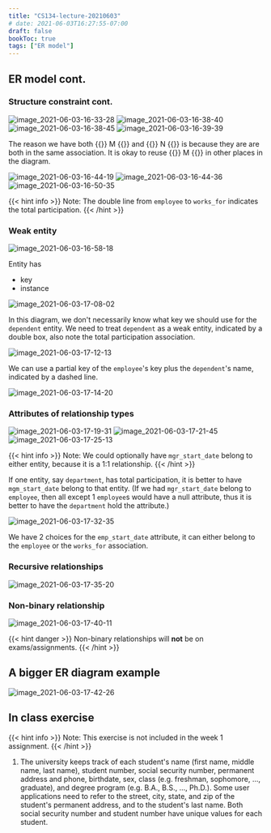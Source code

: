 ```yaml
---
title: "CS134-lecture-20210603"
# date: 2021-06-03T16:27:55-07:00
draft: false
bookToc: true
tags: ["ER model"]
---
```


## ER model cont.

### Structure constraint cont.

![image_2021-06-03-16-33-28](/notes/image_2021-06-03-16-33-28.png)
![image_2021-06-03-16-38-40](/notes/image_2021-06-03-16-38-40.png)
![image_2021-06-03-16-38-45](/notes/image_2021-06-03-16-38-45.png)
![image_2021-06-03-16-39-39](/notes/image_2021-06-03-16-39-39.png)

The reason we have both {{<k>}} M {{</k>}} and {{<k>}} N {{</k>}} is because they are are both in the same association.
It is okay to reuse {{<k>}} M {{</k>}} in other places in the diagram.

![image_2021-06-03-16-44-19](/notes/image_2021-06-03-16-44-19.png)
![image_2021-06-03-16-44-36](/notes/image_2021-06-03-16-44-36.png)
![image_2021-06-03-16-50-35](/notes/image_2021-06-03-16-50-35.png)

{{< hint info >}}
Note: The double line from `employee` to `works_for` indicates the total participation.
{{< /hint >}}

### Weak entity

![image_2021-06-03-16-58-18](/notes/image_2021-06-03-16-58-18.png)

Entity has
- key
- instance

![image_2021-06-03-17-08-02](/notes/image_2021-06-03-17-08-02.png)

In this diagram, we don't necessarily know what key we should use for the `dependent` entity.
We need to treat `dependent` as a weak entity, indicated by a double box, also note the total participation association.

![image_2021-06-03-17-12-13](/notes/image_2021-06-03-17-12-13.png)

We can use a partial key of the `employee`'s key plus the `dependent`'s name, indicated by a dashed line.

![image_2021-06-03-17-14-20](/notes/image_2021-06-03-17-14-20.png)

### Attributes of relationship types

![image_2021-06-03-17-19-31](/notes/image_2021-06-03-17-19-31.png)
![image_2021-06-03-17-21-45](/notes/image_2021-06-03-17-21-45.png)
![image_2021-06-03-17-25-13](/notes/image_2021-06-03-17-25-13.png)

{{< hint info >}}
Note: We could optionally have `mgr_start_date` belong to either entity, because it is a 1:1 relationship.
{{< /hint >}}

If one entity, say `department`, has total participation, it is better to have `mgm_start_date` belong to that entity.
(If we had `mgr_start_date` belong to `employee`, then all except 1 `employee`s would have a null attribute, thus it is better to have the `department` hold the attribute.)

![image_2021-06-03-17-32-35](/notes/image_2021-06-03-17-32-35.png)

We have 2 choices for the `emp_start_date` attribute, it can either belong to the `employee` or the `works_for` association.

### Recursive relationships

![image_2021-06-03-17-35-20](/notes/image_2021-06-03-17-35-20.png)

### Non-binary relationship

![image_2021-06-03-17-40-11](/notes/image_2021-06-03-17-40-11.png)

{{< hint danger >}}
Non-binary relationships will **not** be on exams/assignments.
{{< /hint >}}

## A bigger ER diagram example

![image_2021-06-03-17-42-26](/notes/image_2021-06-03-17-42-26.png)

## In class exercise

{{< hint info >}}
Note: This exercise is not included in the week 1 assignment.
{{< /hint >}}

1. The university keeps track of each student's name (first name, middle name, last name), student number, social security number, permanent address and phone, birthdate, sex, class (e.g. freshman, sophomore, ..., graduate), and degree program (e.g. B.A., B.S., ..., Ph.D.). Some user applications need to refer to the street, city, state, and zip of the student's permanent address, and to the student's last name. Both social security number and student number have unique values for each student.


